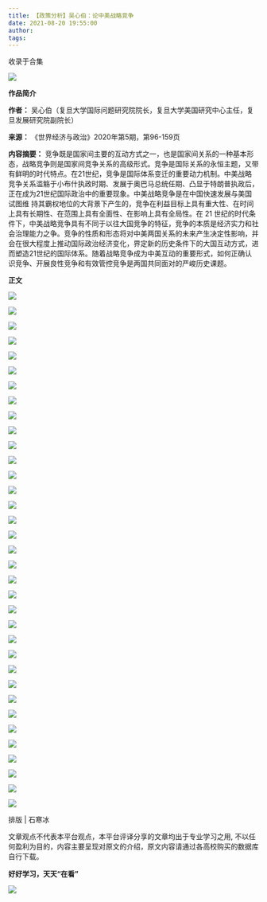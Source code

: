 ```yaml
---
title: 【政策分析】吴心伯：论中美战略竞争
date: 2021-08-20 19:55:00
author: 
tags: 
---
```



收录于合集

![](/images/623/2.gif)

  

**作品简介**

 **作者：** 吴心伯（复旦大学国际问题研究院院长，复旦大学美国研究中心主任，复旦发展研究院副院长）

 **来源：** 《世界经济与政治》2020年第5期，第96-159页

 **内容摘要：**
竞争既是国家间主要的互动方式之一，也是国家间关系的一种基本形态，战略竞争则是国家间竞争关系的高级形式。竞争是国际关系的永恒主题，又带有鲜明的时代特点。在21世纪，竞争是国际体系变迁的重要动力机制。中美战略
竞争关系滥觞于小布什执政时期、发展于奥巴马总统任期、凸显于特朗普执政后，正在成为21世纪国际政治中的重要现象。中美战略竞争是在中国快速发展与美国试图维
持其霸权地位的大背景下产生的，竞争在利益目标上具有重大性、在时间上具有长期性、在范围上具有全面性、在影响上具有全局性。在 21
世纪的时代条件下，中美战略竞争具有不同于以往大国竞争的特征，竞争的本质是经济实力和社会治理能力之争。竞争的性质和形态将对中美两国关系的未来产生决定性影响，并会在很大程度上推动国际政治经济变化，界定新的历史条件下的大国互动方式，进而塑造21世纪的国际体系。随着战略竞争成为中美互动的重要形式，如何正确认识竞争、开展良性竞争和有效管控竞争是两国共同面对的严峻历史课题。

  

 **正文**

![](/images/623/3.jpeg)

![](/images/623/4.jpeg)

![](/images/623/5.jpeg)

![](/images/623/6.jpeg)

![](/images/623/7.jpeg)

![](/images/623/8.jpeg)

![](/images/623/9.jpeg)

![](/images/623/10.jpeg)

![](/images/623/11.jpeg)

![](/images/623/12.jpeg)

![](/images/623/13.jpeg)

![](/images/623/14.jpeg)

![](/images/623/15.jpeg)

![](/images/623/16.jpeg)

![](/images/623/17.jpeg)

![](/images/623/18.jpeg)

![](/images/623/19.jpeg)

![](/images/623/20.jpeg)

![](/images/623/21.jpeg)

![](/images/623/22.jpeg)

![](/images/623/23.jpeg)

![](/images/623/24.jpeg)

![](/images/623/25.jpeg)

![](/images/623/26.jpeg)

![](/images/623/27.jpeg)

![](/images/623/28.jpeg)

![](/images/623/29.jpeg)

![](/images/623/30.jpeg)

![](/images/623/31.jpeg)

![](/images/623/32.jpeg)

![](/images/623/33.jpeg)

![](/images/623/34.jpeg)

![](/images/623/35.jpeg)

![](/images/623/36.jpeg)

![](/images/623/37.jpeg)

  

排版 | 石寒冰

文章观点不代表本平台观点，本平台评译分享的文章均出于专业学习之用, 不以任何盈利为目的，内容主要呈现对原文的介绍，原文内容请通过各高校购买的数据库自行下载。

 **好好学习，天天“在看”**<img src='/images/623/38.gif' width='17' height='17' />

![](/images/623/39.png)


